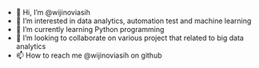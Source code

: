 - 👋 Hi, I’m @wijinoviasih
- 👀 I’m interested in data analytics, automation test and machine learning
- 🌱 I’m currently learning Python programming
- 💞️ I’m looking to collaborate on various project that related to big data analytics
- 📫 How to reach me @wijinoviasih on github

<!---
wijinoviasih/wijinoviasih is a ✨ special ✨ repository because its `README.md` (this file) appears on your GitHub profile.
You can click the Preview link to take a look at your changes.
--->
